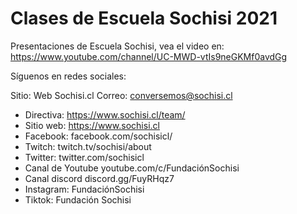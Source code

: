 # Clases de Escuela Sochisi 2021
Presentaciones de Escuela Sochisi, vea el video en: https://www.youtube.com/channel/UC-MWD-vtIs9neGKMf0avdGg

Síguenos en redes sociales:

Sitio: Web Sochisi.cl 
Correo: conversemos@sochisi.cl 

* Directiva: https://www.sochisi.cl/team/
* Sitio web: https://www.sochisi.cl
* Facebook: facebook.com/sochisicl/
* Twitch: twitch.tv/sochisi/about
* Twitter: twitter.com/sochisicl
* Canal de  Youtube  youtube.com/c/FundaciónSochisi 
* Canal discord discord.gg/FuyRHqz7
* Instagram: FundaciónSochisi
* Tiktok: Fundación Sochisi
